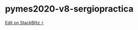 # pymes2020-v8-sergiopractica

[Edit on StackBlitz ⚡️](https://stackblitz.com/edit/pymes2020-v8-sergiopractica)